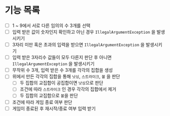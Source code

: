 # 기능 목록
- [ ] 1 ~ 9에서 서로 다른 임의의 수 3개를 선택
- [ ] 입력 받은 값이 숫자인지 확인하고 아닌 경우 `IllegalArgumentException` 을 발생시키기
- [ ] 3자리 미만 혹은 초과의 입력을 받으면 `IllegalArgumentException` 을 발생시키기
- [ ] 입력 받은 3자리수 값들이 모두 다른지 판단 후 아니면 `IllegalArgumentException` 을 발생시키기
- [ ] 무작위 수 3개, 입력 받은 수 3개를 각각의 집합을 생성 
- [ ] 위에서 만든 각각의 집합을 통해 `낫싱`, `스트라이크`, `볼` 을 판단
  - [ ] 두 집합의 교집합이 공집합이면 `낫싱`으로 판단
  - [ ] 조건에 따라 `스트라이크` 인 경우 각각의 집합에서 제거
  - [ ] 두 집합의 교집합으로 `볼`을 판단
- [ ] 조건에 따라 게임 종료 여부 판단
- [ ] 게임이 종료된 후 재시작/종료 여부 입력 받기
